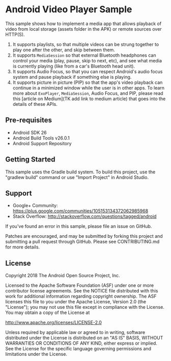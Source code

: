 Android Video Player Sample
===========================

This sample shows how to implement a media app that allows
playback of video from local storage (assets folder in the APK)
or remote sources over HTTP(S).
1. It supports playlists, so that multiple videos can be strung
together to play one after the other, and skip between them.
2. It supports `MediaSession` so that external Bluetooth headphones
can control your media (play, pause, skip to next, etc), and see
what media is currently playing (like from a car's Bluetooth head
unit).
3. It supports Audio Focus, so that you can respect Android's 
audio focus system and pause playback if something else is playing.
4. It supports picture in picture (PIP) so that the app's video
playback can continue in a minimized window while the user is
in other apps.
To learn more about `ExoPlayer`, `MediaSession`, Audio Focus, and PIP, 
please read this [article on Medium](TK add link to medium article)
that goes into the details of these APIs.

Pre-requisites
--------------

- Android SDK 26
- Android Build Tools v26.0.1
- Android Support Repository

Getting Started
---------------

This sample uses the Gradle build system. To build this project, use the
"gradlew build" command or use "Import Project" in Android Studio.

Support
-------

- Google+ Community: https://plus.google.com/communities/105153134372062985968
- Stack Overflow: http://stackoverflow.com/questions/tagged/android

If you've found an error in this sample, please file an issue
on GitHub.

Patches are encouraged, and may be submitted by forking this project and
submitting a pull request through GitHub. Please see CONTRIBUTING.md for more details.

License
-------

Copyright 2018 The Android Open Source Project, Inc.

Licensed to the Apache Software Foundation (ASF) under one or more contributor
license agreements.  See the NOTICE file distributed with this work for
additional information regarding copyright ownership.  The ASF licenses this
file to you under the Apache License, Version 2.0 (the "License"); you may not
use this file except in compliance with the License.  You may obtain a copy of
the License at

http://www.apache.org/licenses/LICENSE-2.0

Unless required by applicable law or agreed to in writing, software
distributed under the License is distributed on an "AS IS" BASIS, WITHOUT
WARRANTIES OR CONDITIONS OF ANY KIND, either express or implied.  See the
License for the specific language governing permissions and limitations under
the License.